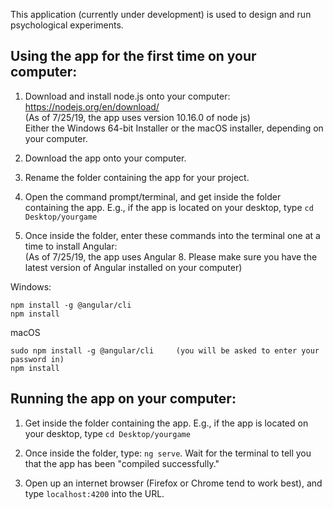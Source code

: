 This application (currently under development) is used to design and run psychological experiments. 

## Using the app for the first time on your computer: 
1) Download and install node.js onto your computer: https://nodejs.org/en/download/  
(As of 7/25/19, the app uses version 10.16.0 of node js)  
Either the Windows 64-bit Installer or the macOS installer, depending on your computer.

2) Download the app onto your computer. 

3) Rename the folder containing the app for your project. 

4) Open the command prompt/terminal, and get inside the folder containing the app. E.g., if the app is located on your desktop, type `cd Desktop/yourgame`

5) Once inside the folder, enter these commands into the terminal one at a time to install Angular:  
(As of 7/25/19, the app uses Angular 8. Please make sure you have the latest version of Angular installed on your computer)

Windows: 
```
npm install -g @angular/cli
npm install
```
macOS 
```
sudo npm install -g @angular/cli     (you will be asked to enter your password in)
npm install
```

## Running the app on your computer:
1) Get inside the folder containing the app. E.g., if the app is located on your desktop, type `cd Desktop/yourgame`

2) Once inside the folder, type: `ng serve`. Wait for the terminal to tell you that the app has been "compiled successfully."

3) Open up an internet browser (Firefox or Chrome tend to work best), and type `localhost:4200` into the URL. 

